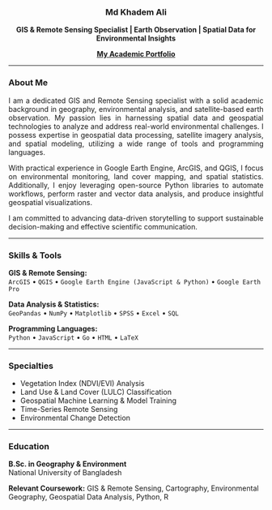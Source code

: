 <h3 align="center">Md Khadem Ali</h3>

<p align="center">
  <strong>GIS & Remote Sensing Specialist | Earth Observation | Spatial Data for Environmental Insights</strong>
</p>

<p align="center">
  <a href="https://www.khademali.com" target="_blank" rel="noopener noreferrer">
    <strong>My Academic Portfolio</strong>
  </a>
</p>

---

### About Me

<div align="justify">

I am a dedicated GIS and Remote Sensing specialist with a solid academic background in geography, environmental analysis, and satellite-based earth observation. My passion lies in harnessing spatial data and geospatial technologies to analyze and address real-world environmental challenges. I possess expertise in geospatial data processing, satellite imagery analysis, and spatial modeling, utilizing a wide range of tools and programming languages.

With practical experience in Google Earth Engine, ArcGIS, and QGIS, I focus on environmental monitoring, land cover mapping, and spatial statistics. Additionally, I enjoy leveraging open-source Python libraries to automate workflows, perform raster and vector data analysis, and produce insightful geospatial visualizations.

I am committed to advancing data-driven storytelling to support sustainable decision-making and effective scientific communication.

</div>

---

### Skills & Tools

**GIS & Remote Sensing:**  
`ArcGIS` • `QGIS` • `Google Earth Engine (JavaScript & Python)` • `Google Earth Pro`

**Data Analysis & Statistics:**  
`GeoPandas` • `NumPy` • `Matplotlib` • `SPSS` • `Excel` • `SQL`

**Programming Languages:**  
`Python` • `JavaScript` • `Go` • `HTML` • `LaTeX`

---

### Specialties

- Vegetation Index (NDVI/EVI) Analysis  
- Land Use & Land Cover (LULC) Classification  
- Geospatial Machine Learning & Model Training  
- Time-Series Remote Sensing  
- Environmental Change Detection

---

### Education

**B.Sc. in Geography & Environment**  
National University of Bangladesh  

**Relevant Coursework:**  GIS & Remote Sensing, Cartography, Environmental Geography, Geospatial Data Analysis, Python, R

